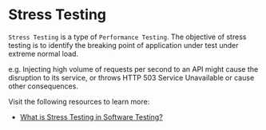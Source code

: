 # Stress Testing

`Stress Testing` is a type of `Performance Testing`. The objective of stress testing is to identify the breaking point of application under test under extreme normal load.

e.g. Injecting high volume of requests per second to an API might cause the disruption to its service, or throws HTTP 503 Service Unavailable or cause other consequences.

Visit the following resources to learn more:

- [What is Stress Testing in Software Testing?](https://www.guru99.com/stress-testing-tutorial.html)
